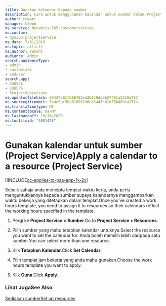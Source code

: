 ```yaml
---
title: Gunakan kalendar kepada sumber
description: Cara untuk menggunakan kalendar untuk sumber dalam Project Service
author: rumant
manager: kfend
ms.service: dynamics-365-customerservice
ms.custom:
- dyn365-projectservice
ms.date: 7/31/2018
ms.topic: article
ms.author: rumant
audience: Admin
search.audienceType:
- admin
- customizer
- enduser
search.app:
- D365CE
- D365PS
- ProjectOperations
ms.openlocfilehash: 69427581f606783ed2b159dd6627481a2229a707
ms.sourcegitcommit: 5c4c9bf3ba018562d6cb3443c01d550489c415fa
ms.translationtype: HT
ms.contentlocale: ms-MY
ms.lasthandoff: 10/16/2020
ms.locfileid: "4081428"
---
```

# <a name="apply-a-calendar-to-a-resource-project-service"></a><span data-ttu-id="faf82-103">Gunakan kalendar untuk sumber (Project Service)</span><span class="sxs-lookup"><span data-stu-id="faf82-103">Apply a calendar to a resource (Project Service)</span></span>

[!INCLUDE[cc-applies-to-psa-app-1x-2x](../includes/cc-applies-to-psa-app-1x-2x.md)]

<span data-ttu-id="faf82-104">Sebaik sahaja anda mencipta templat waktu kerja, anda perlu menguntukkannya kepada sumber supaya kalendarnya menggambarkan waktu bekerja yang ditetapkan dalam templat.</span><span class="sxs-lookup"><span data-stu-id="faf82-104">Once you’ve created a work hours template, you need to assign it to resources so their calendars reflect the working hours specified in the template.</span></span>  
  
1.  <span data-ttu-id="faf82-105">Pergi ke **Project Service > Sumber**.</span><span class="sxs-lookup"><span data-stu-id="faf82-105">Go to **Project Service > Resources**.</span></span>  
  
2.  <span data-ttu-id="faf82-106">Pilih sumber yang mahu tetapkan kalendar untuknya.</span><span class="sxs-lookup"><span data-stu-id="faf82-106">Select the resource you want to set the calendar for.</span></span> <span data-ttu-id="faf82-107">Anda boleh memilih lebih daripada satu sumber.</span><span class="sxs-lookup"><span data-stu-id="faf82-107">You can select more than one resource.</span></span>  
  
3.  <span data-ttu-id="faf82-108">Klik **Tetapkan Kalendar**.</span><span class="sxs-lookup"><span data-stu-id="faf82-108">Click **Set Calendar**.</span></span>  
  
4.  <span data-ttu-id="faf82-109">Pilih templat jam bekerja yang anda mahu gunakan.</span><span class="sxs-lookup"><span data-stu-id="faf82-109">Choose the work hours template you want to apply.</span></span>  
  
5.  <span data-ttu-id="faf82-110">Klik **Guna**.</span><span class="sxs-lookup"><span data-stu-id="faf82-110">Click **Apply**.</span></span>  
  
### <a name="see-also"></a><span data-ttu-id="faf82-111">Lihat Juga</span><span class="sxs-lookup"><span data-stu-id="faf82-111">See Also</span></span>  
 [<span data-ttu-id="faf82-112">Sediakan sumber</span><span class="sxs-lookup"><span data-stu-id="faf82-112">Set up resources</span></span>](../psa/set-up-resources.md)
